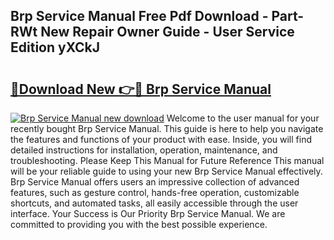 ## Brp Service Manual Free Pdf Download - Part-RWt New Repair Owner Guide - User Service Edition yXCkJ

# <h2><a href="http://bc61005.oget.top/?id=Brp+Service+Manual">🔗Download New 👉🔴 Brp Service Manual</a></h2>

[![Brp Service Manual new download](https://i.imgur.com/5g1atiW.png)](http://bc61005.oget.top/?id=Brp+Service+Manual)
Welcome to the user manual for your recently bought Brp Service Manual. This guide is here to help you navigate the features and functions of your product with ease. Inside, you will find detailed instructions for installation, operation, maintenance, and troubleshooting. Please Keep This Manual for Future Reference This manual will be your reliable guide to using your new Brp Service Manual effectively. Brp Service Manual offers users an impressive collection of advanced features, such as gesture control, hands-free operation, customizable shortcuts, and automated tasks, all easily accessible through the user interface. Your Success is Our Priority Brp Service Manual. We are committed to providing you with the best possible experience.
